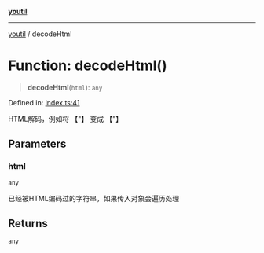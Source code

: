 [**youtil**](../README.md)

***

[youtil](../globals.md) / decodeHtml

# Function: decodeHtml()

> **decodeHtml**(`html`): `any`

Defined in: [index.ts:41](https://github.com/sxei/youtil/blob/d9060d657627a7649d5f5235a6f4783a1d5487be/src/index.ts#L41)

HTML解码，例如将 【&quot;】 变成 【"】

## Parameters

### html

`any`

已经被HTML编码过的字符串，如果传入对象会遍历处理

## Returns

`any`
